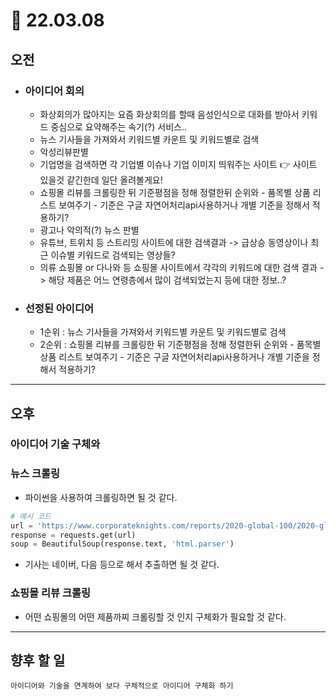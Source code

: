 # 🎉 22.03.08  

## 오전
- ### 아이디어 회의
    - 화상회의가 많아지는 요즘 화상회의를 할때 음성인식으로 대화를 받아서 키워드 중심으로 요약해주는 속기(?) 서비스..  
    - 뉴스 기사들을 가져와서 키워드별 카운트 및 키워드별로 검색
    - 악성리뷰판별 
    - 기업명을 검색하면 각 기업별 이슈나 기업 이미지 띄워주는 사이트 :point_right: 사이트 있을것 같긴한데 일단 올려볼게요!
    - 쇼핑몰 리뷰를 크롤링한 뒤 기준평점을 정해 정렬한뒤 순위와 - 품목별 상품 리스트 보여주기 - 기준은 구글 자연어처리api사용하거나 개별 기준을 정해서 적용하기? 
    - 광고나 악의적(?) 뉴스 판별
    - 유튜브, 트위치 등 스트리밍 사이트에 대한 검색결과 -> 급상승 동영상이나 최근 이슈별 키워드로 검색되는 영상들?
    - 의류 쇼핑몰 or 다나와 등 쇼핑몰 사이트에서 각각의 키워드에 대한 검색 결과 -> 해당 제품은 어느 연령층에서 많이 검색되었는지 등에 대한 정보..?
    
- ### 선정된 아이디어
    - 1순위 : 뉴스 기사들을 가져와서 키워드별 카운트 및 키워드별로 검색
    - 2순위 : 쇼핑몰 리뷰를 크롤링한 뒤 기준평점을 정해 정렬한뒤 순위와 - 품목별 상품 리스트 보여주기 - 기준은 구글 자연어처리api사용하거나 개별 기준을 정해서 적용하기? 
  
---
## 오후

### 아이디어 기술 구체와
  
### 뉴스 크롤링
- 파이썬을 사용하여 크롤링하면 될 것 같다.
```python
# 예시 코드
url = 'https://www.corporateknights.com/reports/2020-global-100/2020-global-100-ranking-15795648/'
response = requests.get(url)
soup = BeautifulSoup(response.text, 'html.parser')
```
- 기사는 네이버, 다음 등으로 해서 추출하면 될 것 같다.
  
### 쇼핑몰 리뷰 크롤링
- 어떤 쇼핑몰의 어떤 제품까찌 크롤링할 것 인지 구체화가 필요할 것 같다.

---

## 향후 할 일
```
아이디어와 기술을 연계하여 보다 구체적으로 아이디어 구체화 하기
```